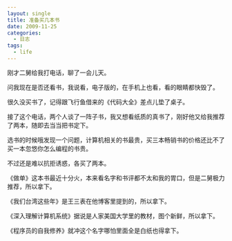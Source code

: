 ```yaml
---
layout: single
title: 准备买几本书
date: 2009-11-25
categories:
  - 日志
tags:
  - life
---
```


刚才二舅给我打电话，聊了一会儿天。

问我现在是否还看书，我说看，电子版的，在手机上也看，看的眼睛都快毁了。

很久没买书了，记得跟飞行鱼借来的《代码大全》差点儿垫了桌子。

接了这个电话，两个人谈了一阵子书，我又想看纸质的真书了，刚好他又给我推荐了两本，随即去当当把书定下。

选书的时候哦发现一个问题，计算机相关的书最贵，买三本畅销书的价格还比不了买一本忽悠你怎么编程的书贵。

不过还是难以抗拒诱惑，各买了两本。

《做单》这本书最近十分火，本来看名字和书评都不太和我的胃口，但是二舅极力推荐，所以拿下。

《我们台湾这些年》是王三表在他博客里提到的，所以拿下。

《深入理解计算机系统》据说是人家美国大学里的教材，图个新鲜，所以拿下。

《程序员的自我修养》就冲这个名字哪怕里面全是白纸也得拿下。
